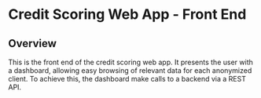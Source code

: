 # Credit Scoring Web App - Front End

## Overview
This is the front end of the credit scoring web app. 
It presents the user with a dashboard, allowing easy browsing of relevant data for each anonymized client.
To achieve this, the dashboard make calls to a backend via a REST API.

